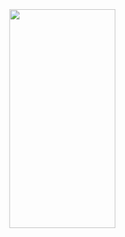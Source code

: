 <img src="https://user-images.githubusercontent.com/63710339/215707682-b7616ef4-f89c-4cef-87e6-b1cf194dac48.jpg" width="190" height="390" align="left">
